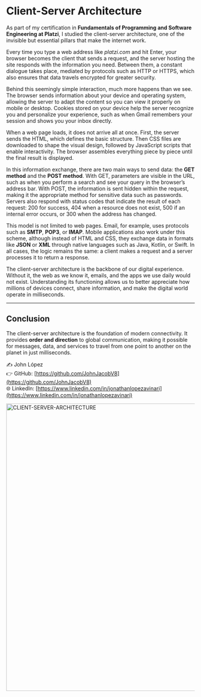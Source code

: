 # Client-Server Architecture

As part of my certification in **Fundamentals of Programming and Software Engineering at Platzi**, I studied the client-server architecture, one of the invisible but essential pillars that make the internet work.

Every time you type a web address like *platzi.com* and hit Enter, your browser becomes the client that sends a request, and the server hosting the site responds with the information you need. Between them, a constant dialogue takes place, mediated by protocols such as HTTP or HTTPS, which also ensures that data travels encrypted for greater security.

Behind this seemingly simple interaction, much more happens than we see. The browser sends information about your device and operating system, allowing the server to adapt the content so you can view it properly on mobile or desktop. Cookies stored on your device help the server recognize you and personalize your experience, such as when Gmail remembers your session and shows you your inbox directly.

When a web page loads, it does not arrive all at once. First, the server sends the HTML, which defines the basic structure. Then CSS files are downloaded to shape the visual design, followed by JavaScript scripts that enable interactivity. The browser assembles everything piece by piece until the final result is displayed.

In this information exchange, there are two main ways to send data: the **GET method** and the **POST method**. With GET, parameters are visible in the URL, such as when you perform a search and see your query in the browser’s address bar. With POST, the information is sent hidden within the request, making it the appropriate method for sensitive data such as passwords. Servers also respond with status codes that indicate the result of each request: 200 for success, 404 when a resource does not exist, 500 if an internal error occurs, or 300 when the address has changed.

This model is not limited to web pages. Email, for example, uses protocols such as **SMTP**, **POP3**, or **IMAP**. Mobile applications also work under this scheme, although instead of HTML and CSS, they exchange data in formats like **JSON** or **XML** through native languages such as Java, Kotlin, or Swift. In all cases, the logic remains the same: a client makes a request and a server processes it to return a response.

The client-server architecture is the backbone of our digital experience. Without it, the web as we know it, emails, and the apps we use daily would not exist. Understanding its functioning allows us to better appreciate how millions of devices connect, share information, and make the digital world operate in milliseconds.

---

## Conclusion

The client-server architecture is the foundation of modern connectivity. It provides **order and direction** to global communication, making it possible for messages, data, and services to travel from one point to another on the planet in just milliseconds.

✍️ John López  
👉 GitHub: [https://github.com/JohnJacobV8](https://github.com/JohnJacobV8)  
🌐 LinkedIn: [https://www.linkedin.com/in/jonathanlopezavinari](https://www.linkedin.com/in/jonathanlopezavinari)

<img width="1366" height="768" alt="CLIENT-SERVER-ARCHITECTURE" src="https://github.com/user-attachments/assets/734eb728-ee67-4a87-840e-719319c4c71f" />
